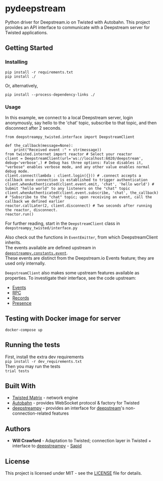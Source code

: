 # pydeepstream
Python driver for Deepstream.io on Twisted with Autobahn. This project provides an API interface to communicate with a Deepstream server for Twisted applications. 

## Getting Started

### Installing

```# From the repo root folder
pip install -r requirements.txt
pip install ./
```
Or, alternatively,
```#From the repo root folder
pip install --process-dependency-links ./
```

### Usage
In this example, we connect to a local Deepstream server, login anonymously, say hello to the 'chat' topic, subscribe to that topic, and then disconnect after 2 seconds.
```
from deepstreampy_twisted.interface import DeepstreamClient

def the_callback(message=None):
    print("Received event :" + str(message))
from twisted.internet import reactor # Select your reactor
client = DeepstreamClient(url='ws://localhost:6020/deepstream', debug='verbose',) # Debug has three options: False disables it, "verbose" enables verbose mode, and any other value enables normal debug mode.
client.connect(lambda : client.login({})) # .connect accepts a callback once connection is established to trigger authentication
client.whenAuthenticated(client.event.emit, 'chat', 'hello world') # Submit "hello world" to any listeners on the "chat" topic
client.whenAuthenticated(client.event.subscribe, 'chat', the_callback) # "Subscribe to the "chat" topic; upon receiving an event, call the callback we defined earlier
reactor.callLater(2, client.disconnect) # Two seconds after running the reactor, disconnect.
reactor.run()
```

For further reading, start in the `DeepstreamClient` class in `deepstreampy_twisted/interface.py`

Also check out the functions in `EventEmitter`, from which DeepstreamClient inherits.    
The events available are defined upstream in [`deepstreampy.constants.event`](https://github.com/YavorPaunov/deepstreampy/blob/dev/deepstreampy/constants/event.py).  
These events are distinct from the Deepstream.io Events feature; they are used only internally.  

`DeepstreamClient` also makes some upstream features available as properties. To investigate their interface, see the code upstream:
- [Events](https://github.com/YavorPaunov/deepstreampy/blob/dev/deepstreampy/event.py)
- [RPC](https://github.com/YavorPaunov/deepstreampy/blob/dev/deepstreampy/rpc.py)
- [Records](https://github.com/YavorPaunov/deepstreampy/blob/dev/deepstreampy/record.py)
- [Presence](https://github.com/YavorPaunov/deepstreampy/blob/dev/deepstreampy/presence.py)
 
## Testing with Docker image for server
`docker-compose up`


## Running the tests
First, install the extra dev requirements  
`pip install -r dev_requirements.txt`  
Then you may run the tests  
`trial tests`

## Built With

* [Twisted Matrix](https://twistedmatrix.com/trac/) - network engine
* [Autobahn](https://github.com/crossbario/autobahn-python) - provides WebSocket protocol & factory for Twisted
* [deepstreampy](https://github.com/YavorPaunov/deepstreampy) - provides an interface for [deepstream](https://deepstream.io)'s non-connection-related features

## Authors
* **Will Crawford** - Adaptation to Twisted; connection layer in Twisted + interface to [deepstreampy](https://github.com/YavorPaunov/deepstreampy) - [Sapid](https://github.com/sapid)

## License
This project is licensed under MIT - see the [LICENSE](LICENSE) file for details.
